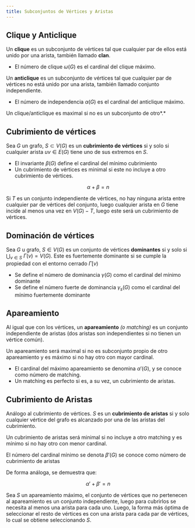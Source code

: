 ```yaml
---
title: Subconjuntos de Vértices y Aristas
---
```


## Clique y Anticlique

Un **clique** es un subconjunto de vértices tal que cualquier par de ellos está unido por una arista, también llamado **clan**.

- El número de clique $\omega(G)$ es el cardinal del clique máximo.

Un **anticlique** es un subconjunto de vértices tal que cualquier par de vértices no está unido por una arista, también llamado conjunto independiente.

- El número de independencia $\alpha(G)$ es el cardinal del anticlique máximo.

Un clique/anticlique es maximal si no es un subconjunto de otro*.*

## Cubrimiento de vértices

Sea $G$ un grafo, $S \subset V(G)$ es un **cubrimiento de vértices** si y solo si cualquier arista $uv \in E(G)$ tiene uno de sus extremos en $S$.

- El invariante $\beta(G)$ define el cardinal del mínimo cubrimiento
- Un cubrimiento de vértices es minimal si este no incluye a otro cubrimiento de vértices.

$$
\alpha + \beta = n
$$

Si $T$ es un conjunto independiente de vértices, no hay ninguna arista entre cualquier par de vértices del conjunto, luego cualquier arista en $G$ tiene incide al menos una vez en $V(G) - T$, luego este será un cubrimiento de vértices.

## Dominación de vértices

Sea $G$ u grafo, $S \in V(G)$ es un conjunto de vértices **dominantes** si y solo si $\bigcup_{v \in S}$ $\Gamma(v) = V(G)$. Este es fuertemente dominante si se cumple la propiedad con el entorno cerrado $\Gamma[v)$

- Se define el número de dominancia $\gamma(G)$ como el cardinal del mínimo dominante
- Se define el número fuerte de dominancia $\gamma_s(G)$ como el cardinal del mínimo fuertemente dominante

## Apareamiento

Al igual que con los vértices, un **apareamiento** *(o matching)* es un conjunto independiente de aristas (dos aristas son independientes si no tienen un vértice común).

Un apareamiento será maximal si no es subconjunto propio de otro apareamiento y es máximo si no hay otro con mayor cardinal.

- El cardinal del máximo apareamiento se denomina $\alpha'(G)$, y se conoce como número de matching.
- Un matching es perfecto si es, a su vez, un cubrimiento de aristas.

## Cubrimiento de Aristas

Análogo al cubrimiento de vértices. $S$ es un **cubrimiento de aristas** si y solo cualquier vértice del grafo es alcanzado por una de las aristas del cubrimiento.

Un cubrimiento de aristas será minimal si no incluye a otro matching y es mínimo si no hay otro con menor cardinal.

El número del cardinal mínimo se denota $\beta'(G)$ se conoce como número de cubrimiento de aristas

De forma análoga, se demuestra que:

$$
\alpha' + \beta' = n
$$

Sea $S$ un apareamiento máximo, el conjunto de vértices que no pertenecen al apareamiento es un conjunto independiente, luego para cubrirlos se necesita al menos una arista para cada uno. Luego, la forma más óptima de seleccionar el resto de vértices es con una arista para cada par de vértices, lo cual se obtiene seleccionando $S$.
